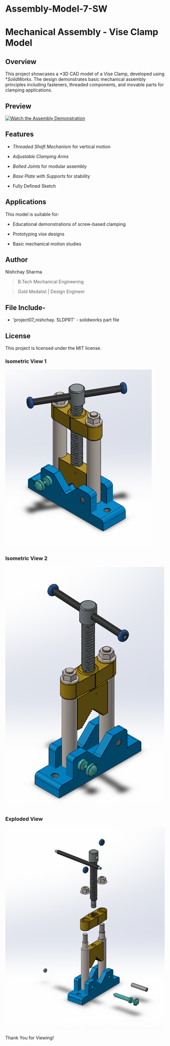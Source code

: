 # Assembly-Model-7-SW

# Mechanical Assembly - Vise Clamp Model


## Overview

This project showcases a *3D CAD model of a Vise Clamp, developed using **SolidWorks*. The design demonstrates basic mechanical assembly principles including fasteners, threaded components, and movable parts for clamping applications.

## Preview

[![Watch the Assembly Demonstration](https://img.youtube.com/vi/LEkcMbwa9Og/maxresdefault.jpg)](https://youtube.com/shorts/LEkcMbwa9Og)


## Features

- *Threaded Shaft Mechanism* for vertical motion  

- *Adjustable Clamping Arms*  

- *Bolted Joints* for modular assembly  

- *Base Plate with Supports* for stability  

- Fully Defined Sketch

## Applications

This model is suitable for:

- Educational demonstrations of screw-based clamping 
 
- Prototyping vise designs  

- Basic mechanical motion studies  





## Author

Nishchay Sharma

>B.Tech Mechanical Engineering

>Gold Medalist | Design Engineer




## File Include-
- 'project07_nishchay.  SLDPRT' -
solidworks part file

## License
This project is licensed under the MIT license.



### Isometric View 1 
![Isometric View 1](7a.png)

### Isometric View 2
![Isometric View 2](7b.png)

### Exploded View
![Exploded View](7c.png)


Thank You for Viewing!